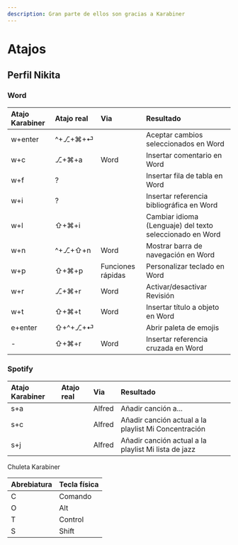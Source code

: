 ```yaml
---
description: Gran parte de ellos son gracias a Karabiner
---
```


# Atajos

## Perfil Nikita

### Word

| Atajo Karabiner | Atajo real | Via | Resultado |
| :--- | :--- | :--- | :--- |
| w+enter | ^+⎇+⌘+⏎ |  | Aceptar cambios seleccionados en Word |
| w+c | ⎇+⌘+a | Word | Insertar comentario en Word |
| w+f | ? |  | Insertar fila de tabla en Word |
| w+i | ? |  | Insertar referencia bibliográfica en Word |
| w+l | ⇧+⌘+i |  | Cambiar idioma \(Lenguaje\) del texto seleccionado en Word |
| w+n | ^+⎇+⇧+n | Word | Mostrar barra de navegación en Word |
| w+p | ⇧+⌘+p | Funciones rápidas | Personalizar teclado en Word |
| w+r | ⎇+⌘+r | Word | Activar/desactivar Revisión |
| w+t | ⇧+⌘+t | Word | Insertar título a objeto en Word |
| e+enter | ⇧+^+⎇+⏎ |  | Abrir paleta de emojis |
| - | ⇧+⌘+r | Word | Insertar referencia cruzada en Word |

### Spotify

| Atajo Karabiner | Atajo real | Via | Resultado |
| :--- | :--- | :--- | :--- |
| s+a |  | Alfred | Añadir canción a... |
| s+c |  | Alfred | Añadir canción actual a la playlist Mi Concentración |
| s+j |  | Alfred | Añadir canción actual a la playlist Mi lista de jazz |

Chuleta Karabiner

| Abrebiatura | Tecla física |
| :--- | :--- |
| C | Comando |
| O | Alt |
| T | Control |
| S | Shift |

